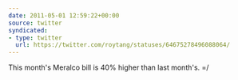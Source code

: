 ```yaml
---
date: 2011-05-01 12:59:22+00:00
source: twitter
syndicated:
- type: twitter
  url: https://twitter.com/roytang/statuses/64675278496088064/
---
```


This month's Meralco bill is 40% higher than last month's. =/